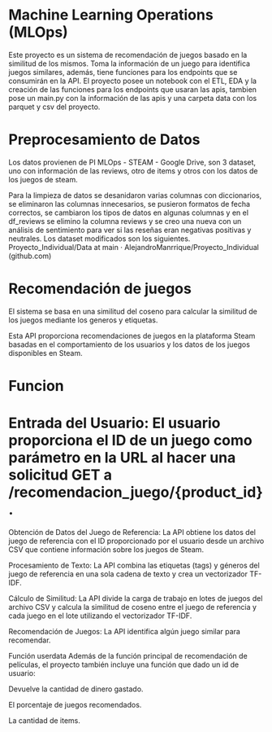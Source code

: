 # Machine Learning Operations (MLOps)
Este proyecto es un sistema de recomendación de juegos basado en la similitud de los mismos. Toma la información de un juego para identifica juegos similares, además, tiene funciones para los endpoints que se consumirán en la API. El proyecto posee un notebook con el ETL, EDA y la creación de las funciones para los endpoints que usaran las apis, tambien pose un main.py con la información de las apis y una carpeta data con los parquet y csv del proyecto.

 # Preprocesamiento de Datos
Los datos provienen de PI MLOps - STEAM - Google Drive, son 3 dataset, uno con información de las reviews, otro de items y otros con los datos de los juegos de steam.

Para la limpieza de datos se desanidaron varias columnas con diccionarios, se eliminaron las columnas innecesarios, se pusieron formatos de fecha correctos, se cambiaron los tipos de datos en algunas columnas y en el df_reviews se elimino la columna reviews y se creo una nueva con un análisis de sentimiento para ver si las reseñas eran negativas positivas y neutrales. Los dataset modificados son los siguientes. Proyecto_Individual/Data at main · AlejandroManrrique/Proyecto_Individual (github.com)

# Recomendación de juegos
El sistema se basa en una similitud del coseno para calcular la similitud de los juegos mediante los generos y etiquetas.

Esta API proporciona recomendaciones de juegos en la plataforma Steam basadas en el comportamiento de los usuarios y los datos de los juegos disponibles en Steam.

# Funcion

# Entrada del Usuario: El usuario proporciona el ID de un juego como parámetro en la URL al hacer una solicitud GET a /recomendacion_juego/{product_id}.

Obtención de Datos del Juego de Referencia: La API obtiene los datos del juego de referencia con el ID proporcionado por el usuario desde un archivo CSV que contiene información sobre los juegos de Steam.

Procesamiento de Texto: La API combina las etiquetas (tags) y géneros del juego de referencia en una sola cadena de texto y crea un vectorizador TF-IDF.

Cálculo de Similitud: La API divide la carga de trabajo en lotes de juegos del archivo CSV y calcula la similitud de coseno entre el juego de referencia y cada juego en el lote utilizando el vectorizador TF-IDF.

Recomendación de Juegos: La API identifica algún juego similar para recomendar.

Función userdata
Además de la función principal de recomendación de películas, el proyecto también incluye una función que dado un id de usuario:

Devuelve la cantidad de dinero gastado.

El porcentaje de juegos recomendados.

La cantidad de items.
